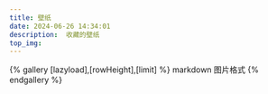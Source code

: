 ```yaml
---
title: 壁纸
date: 2024-06-26 14:34:01
description:  收藏的壁纸
top_img:
---
```


{% gallery [lazyload],[rowHeight],[limit] %}
markdown 图片格式
{% endgallery %}